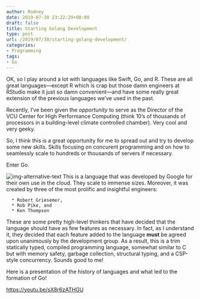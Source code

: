 ```yaml
---
author: Rodney
date: 2019-07-30 23:22:29+00:00
draft: false
title: Starting Golang Development
type: post
url: /2019/07/30/starting-golang-development/
categories:
- Programming
tags:
- Go
---
```


OK, so I play around a lot with languages like Swift, Go, and R. These are all great languages—except R which is crap but those damn engineers at RStudio make it just so damn convenient—and have some really great extension of the previous languages we’ve used in the past.

Recently, I’ve been given the _opportunity_ to serve as the Director of the VCU Center for High Performance Computing (think 10’s of thousands of processors in a building-level climate controlled chamber). Very cool and very geeky.

So, I think this is a great opportunity for me to spread out and try to develop some new skills. Skills focusing on concurent programming and on how to seamlessly scale to hundreds or thousands of servers if necessary.

Enter Go.

![img-alternative-text](/img/2019/07/1564528641.png)
This is a language that was developed by Google for their own use in the cloud. They scale to immense sizes. Moreover, it was created by three of the most prolific and insightful engineers:

 	  * Robert Griesemer,
 	  * Rob Pike, and
 	  * Ken Thompson

These are some pretty high-level thinkers that have decided that the language should have as few features as necessary. In fact, as I understand it, they decided that each feature added to the language **must** be agreed upon unanimously by the development group. As a result, this is a trim statically typed, compiled programming language, somewhat similar to C but with memory safety, garbage collection, structural typing, and a CSP-style concurrency. Sounds good to me!

Here is a presentation of the history of languages and what led to the formation of Go!

https://youtu.be/sX8r6zATHGU
